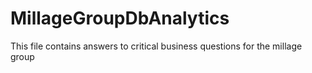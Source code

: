 # MillageGroupDbAnalytics
This file contains answers to critical business questions for the millage group
